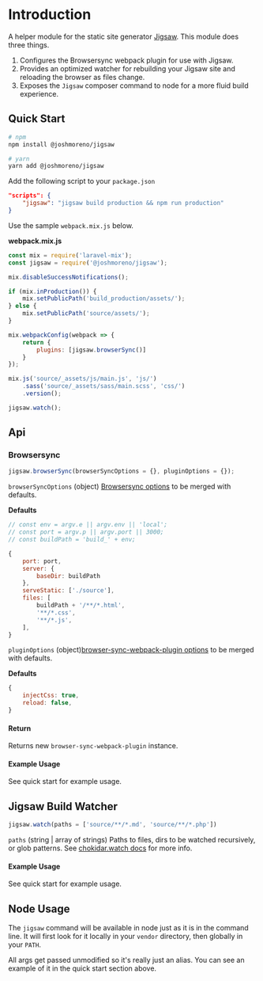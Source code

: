 # Introduction
A helper module for the static site generator [Jigsaw](https://github.com/tightenco/jigsaw). This module does three things.
1. Configures the Browsersync webpack plugin for use with Jigsaw.
2. Provides an optimized watcher for rebuilding your Jigsaw site and reloading the browser as files change.
3. Exposes the `Jigsaw` composer command to node for a more fluid build experience. 

## Quick Start
```bash
# npm
npm install @joshmoreno/jigsaw

# yarn
yarn add @joshmoreno/jigsaw 
```

Add the following script to your `package.json`
```json
"scripts": {
	"jigsaw": "jigsaw build production && npm run production"
}
```

Use the sample `webpack.mix.js` below.

**webpack.mix.js**
 ```js
 const mix = require('laravel-mix');
 const jigsaw = require('@joshmoreno/jigsaw');
 
 mix.disableSuccessNotifications();
 
 if (mix.inProduction()) {
     mix.setPublicPath('build_production/assets/');
 } else {
     mix.setPublicPath('source/assets/');
 }
 
 mix.webpackConfig(webpack => {
     return {
         plugins: [jigsaw.browserSync()]
     }
 });
 
 mix.js('source/_assets/js/main.js', 'js/')
     .sass('source/_assets/sass/main.scss', 'css/')
     .version();
 
 jigsaw.watch();
 ```
 
 ## Api
 ### Browsersync
 ```js
jigsaw.browserSync(browserSyncOptions = {}, pluginOptions = {});
 ```
 
`browserSyncOptions` (object) [Browsersync options](https://browsersync.io/docs/options) to be merged with defaults.

**Defaults**
```js
// const env = argv.e || argv.env || 'local';
// const port = argv.p || argv.port || 3000;
// const buildPath = 'build_' + env;

{
    port: port,
    server: {
        baseDir: buildPath
    },
    serveStatic: ['./source'],
    files: [
        buildPath + '/**/*.html',
        '**/*.css',
        '**/*.js',
    ],
} 
```

`pluginOptions` (object)[browser-sync-webpack-plugin options](https://github.com/Va1/browser-sync-webpack-plugin) to be merged with defaults.

**Defaults**

```js
{
    injectCss: true,
    reload: false,
}
```
#### Return
Returns new `browser-sync-webpack-plugin` instance.

#### Example Usage
See quick start for example usage.

## Jigsaw Build Watcher
```js
jigsaw.watch(paths = ['source/**/*.md', 'source/**/*.php'])
```

`paths` (string | array of strings) Paths to files, dirs to be watched recursively, or glob patterns. See [chokidar.watch docs](https://github.com/paulmillr/chokidar#api) for more info.

#### Example Usage
See quick start for example usage.

## Node Usage
The `jigsaw` command will be available in node just as it is in the command line. It will first look for it locally in your `vendor` directory, then globally in your `PATH`.

All args get passed unmodified so it's really just an alias. You can see an example of it in the quick start section above.